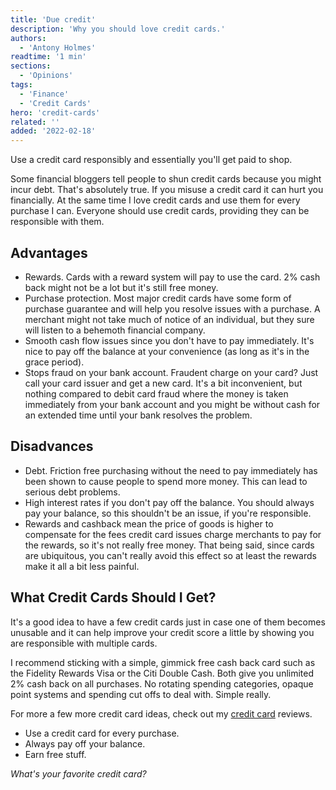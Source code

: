 ```yaml
---
title: 'Due credit'
description: 'Why you should love credit cards.'
authors:
  - 'Antony Holmes'
readtime: '1 min'
sections:
  - 'Opinions'
tags:
  - 'Finance'
  - 'Credit Cards'
hero: 'credit-cards'
related: ''
added: '2022-02-18'
---
```


Use a credit card responsibly and essentially you'll get paid to shop.

<!-- end -->

Some financial bloggers tell people to shun credit cards because you might incur debt. That's absolutely true. If you misuse a credit card it can
hurt you financially. At the same time I love credit cards and use them for every purchase I can. Everyone should use credit cards, providing they
can be responsible with them.

## Advantages

- Rewards. Cards with a reward system will pay to use the card. 2% cash back might not be a lot but it's still free money.
- Purchase protection. Most major credit cards have some form of purchase guarantee and will help you resolve issues with a purchase. A merchant
  might not take much of notice of an individual, but they sure will listen to a behemoth financial company.
- Smooth cash flow issues since you don't have to pay immediately. It's nice to pay off the balance at your convenience (as long as it's in the
  grace period).
- Stops fraud on your bank account. Fraudent charge on your card? Just call your card issuer and get a new card. It's a bit inconvenient, but nothing
  compared to debit card fraud where the money is taken immediately from your bank account and you might be without cash for an extended time until
  your bank resolves the problem.

## Disadvances

- Debt. Friction free purchasing without the need to pay immediately has been shown to cause people to spend more money. This can lead to serious debt
  problems.
- High interest rates if you don't pay off the balance. You should always pay your balance, so this shouldn't be an issue, if you're responsible.
- Rewards and cashback mean the price of goods is higher to compensate for the fees credit card issues charge merchants to pay for the rewards,
  so it's not really free money. That being said, since cards are ubiquitous, you can't really avoid this effect so at least the rewards make it
  all a bit less painful.

## What Credit Cards Should I Get?

It's a good idea to have a few credit cards just in case one of them becomes unusable and it can help improve your credit score a little by showing
you are responsible with multiple cards.

I recommend sticking with a simple, gimmick free cash back card such as the Fidelity Rewards Visa or the Citi Double Cash. Both give you unlimited
2% cash back on all purchases. No rotating spending categories, opaque point systems and spending cut offs to deal with. Simple really.

For more a few more credit card ideas, check out my [credit card](/reviews/credit-cards) reviews.

<div class="conclusions">

- Use a credit card for every purchase.
- Always pay off your balance.
- Earn free stuff.

</div>

_What's your favorite credit card?_
